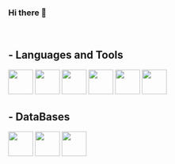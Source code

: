 ### Hi there 👋

<!--
**UbaldoRdz98/UbaldoRdz98** is a ✨ _special_ ✨ repository because its `README.md` (this file) appears on your GitHub profile.

Here are some ideas to get you started:

- 🔭 I’m currently working on ...
- 🌱 I’m currently learning ...
- 👯 I’m looking to collaborate on ...
- 🤔 I’m looking for help with ...
- 💬 Ask me about ...
- 📫 How to reach me: ...
- 😄 Pronouns: ...
- ⚡ Fun fact: ...
-->
<br/>
<h2> - Languages and Tools</h2>
<p align="center">

 <code><a href="https://docs.microsoft.com/en-us/dotnet/csharp" target="_blank"><img height="50" src="https://user-images.githubusercontent.com/100547074/178605147-cef134cf-35e1-4198-9f06-74baee531d26.png"></a></code>
 <code><a href="https://laravel.com" target="_blank"><img height="50" src="https://cdn.worldvectorlogo.com/logos/laravel-2.svg"></a></code>
 <code><a href="https://www.python.org" target="_blank"><img height="50" src="https://upload.wikimedia.org/wikipedia/commons/thumb/c/c3/Python-logo-notext.svg/2048px-Python-logo-notext.svg.png"></a></code>
<code><a href="https://www.javascript.com/" target="_blank"><img height="50" src="https://upload.wikimedia.org/wikipedia/commons/6/6a/JavaScript-logo.png"></a></code>
<code><a href="https://vuejs.org/" target="_blank"><img height="50" src="https://upload.wikimedia.org/wikipedia/commons/9/95/Vue.js_Logo_2.svg"></a></code>
<code><a href="https://adonisjs.com" target="_blank"><img height="50" src="https://camo.githubusercontent.com/076aacc894daf3d9065f7d5bd1d7e8a3d0511668576cd66afddd0ce4af524eaa/68747470733a2f2f692e696d6775722e636f6d2f32774764454a4e2e706e67"></a></code> 
<br/>
<h2> - DataBases</h2>
<code><a href="https://adonisjs.com" target="_blank"><img height="50" src="https://user-images.githubusercontent.com/100547074/178607467-5cd17307-1376-4f5f-bbdd-47c194e05375.png"></a></code>
<code><a href="https://cdnlogo.com/logo/microsoft-sql-server_808.html" target="_blank"><img height="50" src="https://cdn.cdnlogo.com/logos/m/21/microsoft-sql-server.svg"></a></code>
<code><a href="https://cdnlogo.com/logo/mongodb-icon_41043.html"><img height="50" src="https://cdn.cdnlogo.com/logos/m/30/mongodb-icon.svg"></a></code>
